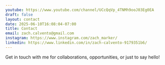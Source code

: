 ```yaml
---
youtube: https://www.youtube.com/channel/UCcQqVp_4TNMh9ooJ03Eg0EA
draft: false
layout: contact
date: 2025-06-10T16:08:04-07:00
title: Contact
email: zach.calvento@gmail.com
instagram: https://www.instagram.com/zach_marker/
linkedin: https://www.linkedin.com/in/zach-calvento-9179351b6/
---
```


Get in touch with me for collaborations, opportunities, or just to say hello!

